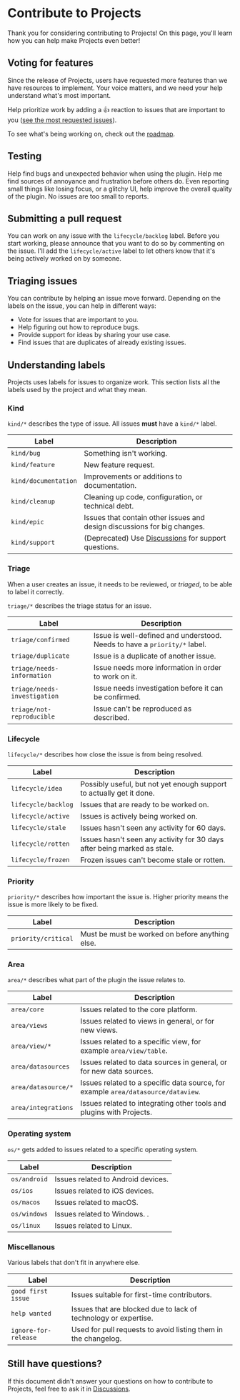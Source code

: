 # Contribute to Projects

Thank you for considering contributing to Projects! On this page, you'll learn how you can help make Projects even better!

## Voting for features

Since the release of Projects, users have requested more features than we have resources to implement. Your voice matters, and we need your help understand what's most important.

Help prioritize work by adding a :+1: reaction to issues that are important to you ([see the most requested issues](https://github.com/marcusolsson/obsidian-projects/issues?q=is%3Aissue+is%3Aopen+sort%3Areactions-%2B1-desc)).

To see what's being working on, check out the [roadmap](https://github.com/users/marcusolsson/projects/4/views/14).

## Testing

Help find bugs and unexpected behavior when using the plugin. Help me find sources of annoyance and frustration before others do. Even reporting small things like losing focus, or a glitchy UI, help improve the overall quality of the plugin. No issues are too small to reports.

## Submitting a pull request

You can work on any issue with the `lifecycle/backlog` label. Before you start working, please announce that you want to do so by commenting on the issue. I'll add the `lifecycle/active` label to let others know that it's being actively worked on by someone.

## Triaging issues

You can contribute by helping an issue move forward. Depending on the labels on the issue, you can help in different ways:

- Vote for issues that are important to you.
- Help figuring out how to reproduce bugs.
- Provide support for ideas by sharing your use case.
- Find issues that are duplicates of already existing issues.

## Understanding labels

Projects uses labels for issues to organize work. This section lists all the labels used by the project and what they mean.

### Kind

`kind/*` describes the type of issue. All issues **must** have a `kind/*` label.

| Label | Description |
| ----- | ----------- |
| `kind/bug` | Something isn't working. |
| `kind/feature` | New feature request. |
| `kind/documentation` | Improvements or additions to documentation. |
| `kind/cleanup` | Cleaning up code, configuration, or technical debt. |
| `kind/epic` | Issues that contain other issues and design discussions for big changes. |
| `kind/support` | (Deprecated) Use [Discussions](https://github.com/marcusolsson/obsidian-projects/discussions/categories/help) for support questions. |

### Triage

When a user creates an issue, it needs to be reviewed, or _triaged_, to be able to label it correctly.

`triage/*` describes the triage status for an issue.

| Label | Description |
| ----- | ----------- |
| `triage/confirmed` | Issue is well-defined and understood. Needs to have a `priority/*` label. |
| `triage/duplicate` | Issue is a duplicate of another issue. |
| `triage/needs-information` | Issue needs more information in order to work on it. |
| `triage/needs-investigation` | Issue needs investigation before it can be confirmed. |
| `triage/not-reproducible` | Issue can't be reproduced as described. |

### Lifecycle

`lifecycle/*` describes how close the issue is from being resolved.

| Label | Description |
| ----- | ----------- |
| `lifecycle/idea` | Possibly useful, but not yet enough support to actually get it done. |
| `lifecycle/backlog` | Issues that are ready to be worked on. |
| `lifecycle/active` | Issues is actively being worked on. |
| `lifecycle/stale` | Issues hasn't seen any activity for 60 days. |
| `lifecycle/rotten` | Issues hasn't seen any activity for 30 days after being marked as stale. |
| `lifecycle/frozen` | Frozen issues can't become stale or rotten. |

### Priority

`priority/*` describes how important the issue is. Higher priority means the issue is more likely to be fixed.

| Label | Description |
| ----- | ----------- |
| `priority/critical` | Must be must be worked on before anything else. |

### Area

`area/*` describes what part of the plugin the issue relates to.

| Label | Description |
| ----- | ----------- |
| `area/core` | Issues related to the core platform. |
| `area/views` | Issues related to views in general, or for new views.|
| `area/view/*` | Issues related to a specific view, for example `area/view/table`. |
| `area/datasources` | Issues related to data sources in general, or for new data sources.|
| `area/datasource/*` | Issues related to a specific data source, for example `area/datasource/dataview`. |
| `area/integrations` | Issues related to integrating other tools and plugins with Projects. |

### Operating system

`os/*` gets added to issues related to a specific operating system.

| Label | Description |
| ----- | ----------- |
| `os/android` | Issues related to Android devices. |
| `os/ios` | Issues related to iOS devices. |
| `os/macos` | Issues related to macOS. |
| `os/windows` | Issues related to Windows. .|
| `os/linux` | Issues related to Linux. |

### Miscellanous

Various labels that don't fit in anywhere else.

| Label | Description |
| ----- | ----------- |
| `good first issue` | Issues suitable for first-time contributors. |
| `help wanted` | Issues that are blocked due to lack of technology or expertise. |
| `ignore-for-release` | Used for pull requests to avoid listing them in the changelog. |

## Still have questions?

If this document didn't answer your questions on how to contribute to Projects, feel free to ask it in [Discussions](https://github.com/marcusolsson/obsidian-projects/discussions/new?category=help).
